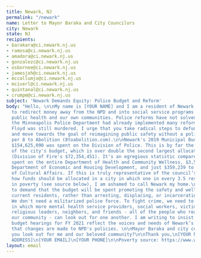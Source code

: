 ```yaml
---
title: Newark, NJ
permalink: "/newark"
name: Letter to Mayor Baraka and City Councilors
city: Newark
state: NJ
recipients:
- barakara@ci.newark.nj.us
- ramosa@ci.newark.nj.us
- amadora@ci.newark.nj.us
- gonzalezc@ci.newark.nj.us
- osbornee@ci.newark.nj.us
- jamesjoh@ci.newark.nj.us
- mccallumjo@ci.newark.nj.us
- mciverl@ci.newark.nj.us
- quintanal@ci.newark.nj.us
- crumpm@ci.newark.nj.us
subject: 'Newark Demands Equity: Police Budget and Reform'
body: "Hello, \n\nMy name is [YOUR NAME] and I am a resident of Newark. I urge you
  to redirect money away from the NPD and into social service programs that will benefit
  public health and our own communities. Police reforms have not solved police violence:
  the Minneapolis Police Department had already implemented many reforms, and George
  Floyd was still murdered. I urge that you take radical steps to defund the police
  and move towards the goal of reimagining public safety without a police department,
  per 8 to Abolition (8toabolition.com).\n\nNewark's 2019 Municipal Budget shows that
  $154,625,090 was spent on the Division of Police. This is by far the largest fraction
  of the city's budget, which is over double the second largest allocation of funds
  (Division of Fire's $72,354,451). It's an egregious statistic compared to $9,407,451
  spent on the entire Department of Health and Community Wellness, $3,504,842 on the
  Department of Economic and Housing Development, and just $359,239 to the Division
  of Cultural Affairs. If this is truly representative of the council’s thoughts on
  how funds should be allocated in a city in which one in every 3.5 residents live
  in poverty (see source below), I am ashamed to call Newark my home.\n\nI am writing
  to demand that the budget will be spent promoting the safety and well-being of Newark's
  current residents, rather than arresting, displacing, or incarcerating my neighbors.
  We don't need a militarized police force. To fight crime, we need to create a space
  in which more mental health service providers, social workers, victim/survivor advocates,
  religious leaders, neighbors, and friends - all of the people who really make up
  our community - can look out for one another. I am writing to insist that the upcoming
  budget hearings for FY 2021 reflect the voices and needs of Newark’s citizens and
  that changes are made to NPD's policies. \n\nMayor Baraka and city councilors, will
  you look out for me and our beloved community?\n\nThank you,\n[YOUR NAME]\n[YOUR
  ADDRESS]\n[YOUR EMAIL]\n[YOUR PHONE]\n\nPoverty source: https://www.welfareinfo.org/poverty-rate/new-jersey/newark#:~:text=The%20poverty%20rate%20in%20Newark%20is%2028.3%25.,line%20in%20the%20last%20year"
layout: email
---
```



